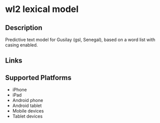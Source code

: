wl2 lexical model
===================

Description
-----------

Predictive text model for Gusilay (gsl, Senegal), based on a word list with casing enabled.

Links
-----

Supported Platforms
-------------------
 * iPhone
 * iPad
 * Android phone
 * Android tablet
 * Mobile devices
 * Tablet devices

